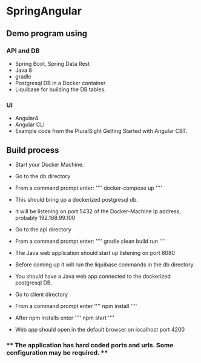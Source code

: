 # SpringAngular

## Demo program using

### API and DB
- Spring Boot, Spring Data Rest
- Java 8
- gradle
- Postgresql DB in a Docker container
- Liquibase for building the DB tables.

### UI
- Angular4
- Angular CLI
- Example code from the PluralSight Getting Started with Angular CBT.

## Build process
- Start your Docker Machine. 
- Go to the db directory
- From a command prompt enter:
''''
docker-compose up
''''
- This should bring up a dockerized postgresql db.  
- It will be listening on port 5432 of the Docker-Machine Ip address, probably 192.168.99.100

- Go to the api directory
- From a command prompt enter:
''''
gradle clean build run
''''
- The Java web application should start up listening on port 8080
- Before coming up it will run the liquibase commands in the db directory.
- You should have a Java web app connected to the dockerized postgresql DB.

- Go to client directory
- From a command prompt enter
''''
npm install
''''
- After npm installs enter
''''
npm start
''''
- Web app should open in the default browser on localhost port 4200

### ** The application has hard coded ports and urls.  Some configuration may be required. **

